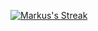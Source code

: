<!---[![Markus's Stats](https://github-readme-stats.vercel.app/api?username=markuskelbetz&theme=jolly&show_icons=true&hide_border=true&count_private=true)](https://github.com/markuskelbetz)-->
[![Markus's Streak](https://github-readme-streak-stats.herokuapp.com/?user=markuskelbetz&theme=jolly&hide_border=true)](https://github.com/markuskelbetz)

